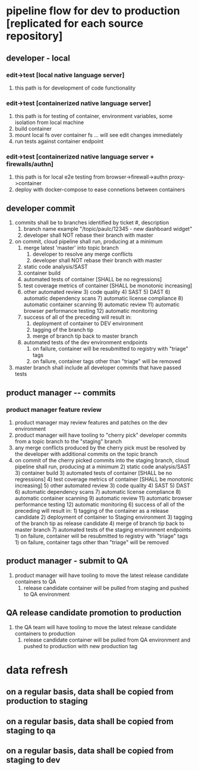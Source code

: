 # pipeline flow for dev to production [replicated for each source repository]

## developer - local

### edit->test [local native language server]

1) this path is for development of code functionality

### edit->test [containerized native language server]

1) this path is for testing of container, environment variables, some isolation from local machine
2) build container
3) mount local fs over container fs ... will see edit changes immediately
4) run tests against container endpoint

### edit->test [containerized native language server + firewalls/authn]

1) this path is for local e2e testing from  browser->firewall->authn proxy->container
2) deploy with docker-compose to ease connetions between containers

## developer commit

1) commits shall be to branches identified by ticket #, description
    1) branch name example "/topic/paulc/12345 - new dashboard widget"
    2) developer shall NOT rebase their branch with master
2) on commit, cloud pipeline shall run, producing at a minimum
    1) merge latest 'master' into topic branch
        1) developer to resolve any merge conflicts
        2) developer shall NOT rebase their branch with master
    2) static code analysis/SAST
    3) container build
    3) automated tests of container [SHALL be no regressions]
    4) test coverage metrics of container [SHALL be monotonic increasing]
    5) other automated review
        3) code quality
        4) SAST
        5) DAST
        6) automatic dependency scans
        7) automatic license compliance
        8) automatic container scanning
        9) automatic review
        11) automatic browser performance testing
        12) automatic monitoring
    6) success of all of the preceding will result in:
        1) deployment of container to DEV environment
        2) tagging of the branch tip
        3) merge of branch tip back to master branch
    7) automated tests of the dev environment endpoints
        1) on failure, container will be resubmitted to registry with "triage" tags
        1) on failure, container tags other than "triage" will be removed
3) master branch shall include all developer commits that have passed tests

## product manager -- commits

### product manager feature review

1) product manager may review features and patches on the dev environment
2) product manager will have tooling to "cherry pick" developer commits from a topic branch to the "staging" branch
3) any merge conflicts produced by the cherry pick must be resolved by the developer with additional commits on the topic branch
4) on commit of the cherry picked commits into the staging branch, cloud pipeline shall run, producing at a minimum
    2) static code analysis/SAST
    3) container build
    3) automated tests of container [SHALL be no regressions]
    4) test coverage metrics of container [SHALL be monotonic increasing]
    5) other automated review
        3) code quality
        4) SAST
        5) DAST
        6) automatic dependency scans
        7) automatic license compliance
        8) automatic container scanning
        9) automatic review
        11) automatic browser performance testing
        12) automatic monitoring
    6) success of all of the preceding will result in:
        1) tagging of the container as a release candidate
        2) deployment of container to Staging environment
        3) tagging of the branch tip as release candidate
        4) merge of branch tip back to master branch
    7) automated tests of the staging environment endpoints
        1) on failure, container will be resubmitted to registry with "triage" tags
        1) on failure, container tags other than "triage" will be removed

## product manager - submit to QA

1) product manager will have tooling to move the latest release candidate containers to QA
    1) release candidate container will be pulled from staging and pushed to QA environment

## QA release candidate promotion to production

1) the QA team will have tooling to move the latest release candidate containers to production
    1) release candidate container will be pulled from QA environment and pushed to production with new production tag


# data refresh

## on a regular basis, data shall be copied from production to staging

## on a regular basis, data shall be copied from staging to qa

## on a regular basis, data shall be copied from staging to dev


